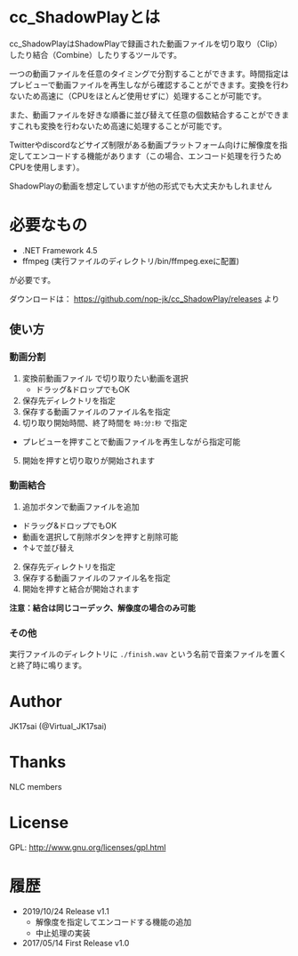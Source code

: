 # cc_ShadowPlayとは

cc_ShadowPlayはShadowPlayで録画された動画ファイルを切り取り（Clip）したり結合（Combine）したりするツールです。

一つの動画ファイルを任意のタイミングで分割することができます。時間指定はプレビューで動画ファイルを再生しながら確認することができます。変換を行わないため高速に（CPUをほとんど使用せずに）処理することが可能です。

また、動画ファイルを好きな順番に並び替えて任意の個数結合することができますこれも変換を行わないため高速に処理することが可能です。

Twitterやdiscordなどサイズ制限がある動画プラットフォーム向けに解像度を指定してエンコードする機能があります（この場合、エンコード処理を行うためCPUを使用します）。

ShadowPlayの動画を想定していますが他の形式でも大丈夫かもしれません

# 必要なもの
* .NET Framework 4.5
* ffmpeg (実行ファイルのディレクトリ/bin/ffmpeg.exeに配置)

が必要です。

ダウンロードは： https://github.com/nop-jk/cc_ShadowPlay/releases より

## 使い方

### 動画分割
1. 変換前動画ファイル で切り取りたい動画を選択
    * ドラッグ&ドロップでもOK
2. 保存先ディレクトリを指定
3. 保存する動画ファイルのファイル名を指定
4. 切り取り開始時間、終了時間を `時:分:秒` で指定
  * プレビューを押すことで動画ファイルを再生しながら指定可能
5. 開始を押すと切り取りが開始されます

### 動画結合
1. 追加ボタンで動画ファイルを追加
  * ドラッグ&ドロップでもOK
  * 動画を選択して削除ボタンを押すと削除可能
  * ↑↓で並び替え
2. 保存先ディレクトリを指定
3. 保存する動画ファイルのファイル名を指定
4. 開始を押すと結合が開始されます

**注意：結合は同じコーデック、解像度の場合のみ可能**

### その他
実行ファイルのディレクトリに `./finish.wav` という名前で音楽ファイルを置くと終了時に鳴ります。

# Author
JK17sai (@Virtual_JK17sai)

# Thanks
NLC members

# License
GPL: http://www.gnu.org/licenses/gpl.html

# 履歴
* 2019/10/24 Release v1.1
    * 解像度を指定してエンコードする機能の追加
    * 中止処理の実装
* 2017/05/14 First Release v1.0